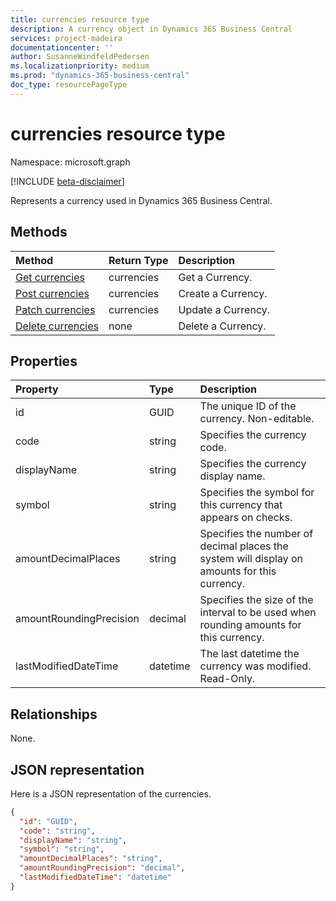 ```yaml
---
title: currencies resource type 
description: A currency object in Dynamics 365 Business Central 
services: project-madeira
documentationcenter: ''
author: SusanneWindfeldPedersen
ms.localizationpriority: medium
ms.prod: "dynamics-365-business-central"
doc_type: resourcePageType
---
```


# currencies resource type

Namespace: microsoft.graph

[!INCLUDE [beta-disclaimer](../../includes/beta-disclaimer.md)]

Represents a currency used in Dynamics 365 Business Central.

## Methods
| Method                                                  |Return Type|Description       |
|:--------------------------------------------------------|:----------|:-----------------|
|[Get currencies](../api/dynamics-currencies-get.md)      |currencies |Get a Currency.   |
|[Post currencies](../api/dynamics-create-currencies.md)  |currencies |Create a Currency.|
|[Patch currencies](../api/dynamics-currencies-update.md) |currencies |Update a Currency.|
|[Delete currencies](../api/dynamics-currencies-delete.md)|none       |Delete a Currency.|

## Properties
| Property	            | Type	 |Description                                                   |
|:----------------------|:-------|:-------------------------------------------------------------|
|id                     |GUID    |The unique ID of the currency. Non-editable.                  |
|code                   |string  |Specifies the currency code.                                  |
|displayName            |string  |Specifies the currency display name.                          |
|symbol                 |string  |Specifies the symbol for this currency that appears on checks.|
|amountDecimalPlaces    |string  |Specifies the number of decimal places the system will display on amounts for this currency.|
|amountRoundingPrecision|decimal |Specifies the size of the interval to be used when rounding amounts for this currency.|
|lastModifiedDateTime   |datetime|The last datetime the currency was modified. Read-Only.       |  


## Relationships
None.

## JSON representation

Here is a JSON representation of the currencies.


```json
{
  "id": "GUID",
  "code": "string",
  "displayName": "string",
  "symbol": "string",
  "amountDecimalPlaces": "string",
  "amountRoundingPrecision": "decimal",
  "lastModifiedDateTime": "datetime"
}
```



